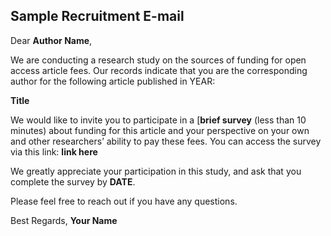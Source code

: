 ## Sample Recruitment E-mail

Dear **Author Name**,

We are conducting a research study on the sources of funding for open access article fees. Our records indicate that you are the corresponding author for the following article published in YEAR:

**Title**

We would like to invite you to participate in a [**brief survey** (less than 10 minutes) about funding for this article and your perspective on your own and other researchers’ ability to pay these fees. You can access the survey via this link: **link here**

We greatly appreciate your participation in this study, and ask that you complete the survey by **DATE**.

Please feel free to reach out if you have any questions.

Best Regards,
**Your Name**


